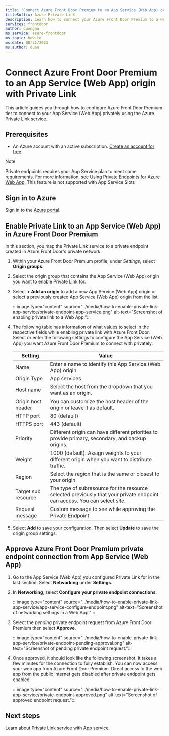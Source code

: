 ```yaml
---
title: 'Connect Azure Front Door Premium to an App Service (Web App) origin with Private Link'
titleSuffix: Azure Private Link
description: Learn how to connect your Azure Front Door Premium to a webapp privately.
services: frontdoor
author: duongau
ms.service: azure-frontdoor
ms.topic: how-to
ms.date: 08/31/2023
ms.author: duau
---
```


# Connect Azure Front Door Premium to an App Service (Web App) origin with Private Link

This article guides you through how to configure Azure Front Door Premium tier to connect to your App Service (Web App) privately using the Azure Private Link service.

## Prerequisites

* An Azure account with an active subscription. [Create an account for free](https://azure.microsoft.com/free/?WT.mc_id=A261C142F).

> [!NOTE]
> Private endpoints requires your App Service plan to meet some requirements. For more information, see [Using Private Endpoints for Azure Web App](../../app-service/networking/private-endpoint.md).
> This feature is not supported with App Service Slots

## Sign in to Azure

Sign in to the [Azure portal](https://portal.azure.com).

## Enable Private Link to an App Service (Web App) in Azure Front Door Premium
 
In this section, you map the Private Link service to a private endpoint created in Azure Front Door's private network. 

1. Within your Azure Front Door Premium profile, under *Settings*, select **Origin groups**.

1. Select the origin group that contains the App Service (Web App) origin you want to enable Private Link for.

1. Select **+ Add an origin** to add a new App Service (Web App) origin or select a previously created App Service (Web App) origin from the list.

    :::image type="content" source="../media/how-to-enable-private-link-app-service/private-endpoint-app-service.png" alt-text="Screenshot of enabling private link to a Web App.":::

1. The following table has information of what values to select in the respective fields while enabling private link with Azure Front Door. Select or enter the following settings to configure the App Service (Web App) you want Azure Front Door Premium to connect with privately.

    | Setting | Value |
    | ------- | ----- |
    | Name | Enter a name to identify this App Service (Web App) origin. |
    | Origin Type | App services |
    | Host name | Select the host from the dropdown that you want as an origin. |
    | Origin host header | You can customize the host header of the origin or leave it as default. |
    | HTTP port | 80 (default) |
    | HTTPS port | 443 (default) |
    | Priority | Different origin can have different priorities to provide primary, secondary, and backup origins. |
    | Weight | 1000 (default). Assign weights to your different origin when you want to distribute traffic.|
    | Region | Select the region that is the same or closest to your origin. |
    | Target sub resource | The type of subresource for the resource selected previously that your private endpoint can access. You can select *site*. |
    | Request message | Custom message to see while approving the Private Endpoint. |

1. Select **Add** to save your configuration. Then select **Update** to save the origin group settings.

## Approve Azure Front Door Premium private endpoint connection from App Service (Web App)

1. Go to the App Service (Web App) you configured Private Link for in the last section. Select **Networking** under **Settings**.

1. In **Networking**, select **Configure your private endpoint connections**.

    :::image type="content" source="../media/how-to-enable-private-link-app-service/app-service-configure-endpoint.png" alt-text="Screenshot of networking settings in a Web App.":::

1. Select the *pending* private endpoint request from Azure Front Door Premium then select **Approve**.

    :::image type="content" source="../media/how-to-enable-private-link-app-service/private-endpoint-pending-approval.png" alt-text="Screenshot of pending private endpoint request.":::

1. Once approved, it should look like the following screenshot. It takes a few minutes for the connection to fully establish. You can now access your web app from Azure Front Door Premium. Direct access to the web app from the public internet gets disabled after private endpoint gets enabled.

    :::image type="content" source="../media/how-to-enable-private-link-app-service/private-endpoint-approved.png" alt-text="Screenshot of approved endpoint request.":::

## Next steps

Learn about [Private Link service with App service](../../app-service/networking/private-endpoint.md).
